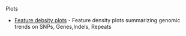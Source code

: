 
Plots
* [Feature debsity plots](plots/Clus_density.pdf) - Feature density plots summarizing genomic trends on SNPs, Genes,Indels, Repeats
